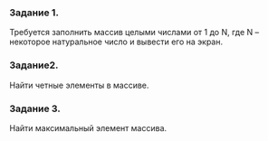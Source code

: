 ### Задание 1.
Требуется заполнить массив целыми числами от 1 до N, где N – некоторое натуральное число и вывести его на экран.

### Задание2.
Найти четные элементы в массиве.

### Задание 3.
Найти максимальный элемент массива.

